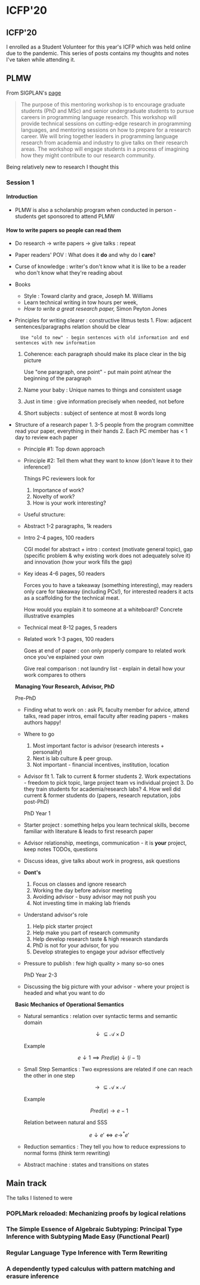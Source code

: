 # ICFP'20

## ICFP'20

I enrolled as a Student Volunteer for this year's ICFP which was held online due to the pandemic. This series of posts contains my thoughts and notes I've taken while attending it.

## PLMW

From SIGPLAN's [page](http://sigplan.org/Conferences/PLMW/)

> The purpose of this mentoring workshop is to encourage graduate students \(PhD and MSc\) and senior undergraduate students to pursue careers in programming language research. This workshop will provide technical sessions on cutting-edge research in programming languages, and mentoring sessions on how to prepare for a research career. We will bring together leaders in programming language research from academia and industry to give talks on their research areas. The workshop will engage students in a process of imagining how they might contribute to our research community.

Being relatively new to research I thought this

### Session 1

#### Introduction

* PLMW is also a scholarship program when conducted in person - students get sponsored to attend PLMW

#### How to write papers so people can read them

* Do research → write papers → give talks : repeat
* Paper readers' POV : What does it **do** and why do I **care**?
* Curse of knowledge : writer's don't know what it is like to be a reader who don't know what they're reading about
* Books
  * Style : Toward clarity and grace, Joseph M. Williams
  * Learn technical writing in tow hours per week,
  * _How to write a great research paper,_ Simon Peyton Jones
* Principles for writing clearer : constructive litmus tests 1. Flow: adjacent sentences/paragraphs relation should be clear

  ```text
    Use "old to new" - begin sentences with old information and end sentences with new information
  ```

  1. Coherence: each paragraph should make its place clear in the big picture

     Use "one paragraph, one point" - put main point at/near the beginning of the paragraph

  2. Name your baby : Unique names to things and consistent usage
  3. Just in time : give information precisely when needed, not before
  4. Short subjects : subject of sentence at most 8 words long

* Structure of a research paper 1. 3-5 people from the program committee read your paper, everything in their hands 2. Each PC member has &lt; 1 day to review each paper

  * Principle \#1: Top down approach
  * Principle \#2: Tell them what they want to know \(don't leave it to their inference!\)

    Things PC reviewers look for

    1. Importance of work?
    2. Novelty of work?
    3. How is your work interesting?

  * Useful structure:
  * Abstract 1-2 paragraphs, 1k readers
  * Intro 2-4 pages, 100 readers

    CGI model for abstract + intro : context \(motivate general topic\), gap \(specific problem & why existing work does not adequately solve it\) and innovation \(how your work fills the gap\)

  * Key ideas 4-6 pages, 50 readers

    Forces you to have a takeaway \(something interesting\), may readers only care for takeaway \(including PCs!\), for interested readers it acts as a scaffolding for the technical meat.

    How would you explain it to someone at a whiteboard? Concrete illustrative examples

  * Technical meat 8-12 pages, 5 readers
  * Related work 1-3 pages, 100 readers

    Goes at end of paper : con only properly compare to related work once you've explained your own

    Give real comparison : not laundry list - explain in detail how your work compares to others

  **Managing Your Research, Advisor, PhD**

  Pre-PhD

  * Finding what to work on : ask PL faculty member for advice, attend talks, read paper intros, email faculty after reading papers - makes authors happy!
  * Where to go
    1. Most important factor is advisor \(research interests + personality\)
    2. Next is lab culture & peer group.
    3. Not important - financial incentives, institution, location
  * Advisor fit 1. Talk to current & former students 2. Work expectations - freedom to pick topic, large project team vs individual project 3. Do they train students for academia/research labs? 4. How well did current & former students do \(papers, research reputation, jobs post-PhD\)

    PhD Year 1

  * Starter project : something helps you learn technical skills, become familiar with literature & leads to first research paper
  * Advisor relationship, meetings, communication - it is **your** project, keep notes TODOs, questions
  * Discuss ideas, give talks about work in progress, ask questions
  * **Dont's**
    1. Focus on classes and ignore research
    2. Working the day before advisor meeting
    3. Avoiding advisor - busy advisor may not push you
    4. Not investing time in making lab friends
  * Understand advisor's role
    1. Help pick starter project
    2. Help make you part of research community
    3. Help develop research taste & high research standards
    4. PhD is not for your advisor, for you
    5. Develop strategies to engage your advisor effectively
  * Pressure to publish : few high quality &gt; many so-so ones

    PhD Year 2-3

  * Discussing the big picture with your advisor - where your project is headed and what you want to do

  **Basic Mechanics of Operational Semantics**

  * Natural semantics : relation over syntactic terms and semantic domain

    $$\downarrow\subseteq\mathcal{A}\times D$$

    Example

    $$e\downarrow 1\implies Pred(e)\downarrow(i-1)$$

  * Small Step Semantics : Two expressions are related if one can reach the other in one step

    $$\rightarrow\subseteq \mathcal{A}\times\mathcal{A}$$

    Example

    $$Pred(e)\rightarrow e-1$$

    Relation between natural and SSS

    $$e\downarrow e'\iff e\rightarrow^* e'$$

  * Reduction semantics : They tell you how to reduce expressions to normal forms \(think term rewriting\)
  * Abstract machine : states and transitions on states

## Main track

The talks I listened to were

### POPLMark reloaded: Mechanizing proofs by logical relations

### The Simple Essence of Algebraic Subtyping: Principal Type Inference with Subtyping Made Easy \(Functional Pearl\)

### Regular Language Type Inference with Term Rewriting

### A dependently typed calculus with pattern matching and erasure inference

